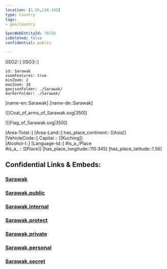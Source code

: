 ```yaml
---
location: [1.56,110.345]
type: Country
tags:
- geo/Country

SpocWebEntityId: 76710
isDeleted: false
confidential: public

---
```

[ISO2::]
[ISO3::]
```leaflet
id: Sarawak
zoomFeatures: true 
minZoom: 2 
maxZoom: 18
geojsonFolder: ./Sarawak/
markerFolder: ./Sarawak/
```

[name-en::Sarawak]
[name-de::Sarawak]

![[Coat_of_arms_of_Sarawak.svg|350]]

![[Flag_of_Sarawak.svg|350]]

[Area-Total::]
[Area-Land::]
has_place_continent:: [[Asia]]  
[VehicleCode::]
Capital :: [[Kuching]]  
[Alcohol-l::]
[Language-Id::]
#is_a_/Place  
#is_a_ :: [[Place]] 
[has_place_longitude::110.345]
[has_place_latitude::1.56]


## Confidential Links & Embeds: 

### [Sarawak](/_Standards/Earth/Continent/Asia/Asia~South~East/Malay_Archipelago/Sarawak.md) 

### [Sarawak.public](/_public/Earth/Continent/Asia/Asia~South~East/Malay_Archipelago/Sarawak.public.md) 

### [Sarawak.internal](/_internal/Earth/Continent/Asia/Asia~South~East/Malay_Archipelago/Sarawak.internal.md) 

### [Sarawak.protect](/_protect/Earth/Continent/Asia/Asia~South~East/Malay_Archipelago/Sarawak.protect.md) 

### [Sarawak.private](/_private/Earth/Continent/Asia/Asia~South~East/Malay_Archipelago/Sarawak.private.md) 

### [Sarawak.personal](/_personal/Earth/Continent/Asia/Asia~South~East/Malay_Archipelago/Sarawak.personal.md) 

### [Sarawak.secret](/_secret/Earth/Continent/Asia/Asia~South~East/Malay_Archipelago/Sarawak.secret.md)

